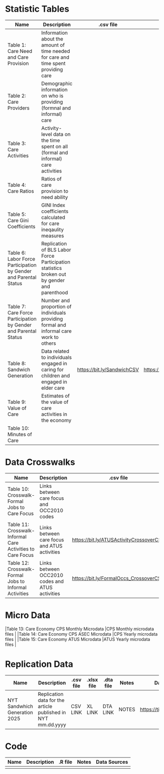 # Statistic Tables
|Name                                                            | Description                                                                               |  .csv file | .xlsx file | .dta file | Notes | Data Sources|
|----------------------------------------------------------------|-------------------------------------------------------------------------------------------|------------|------------|-----------|-------|-------------|
|Table 1: Care Need and Care Provision                         |Information about the amount of time needed for care and time spent providing care       |
|Table 2: Care Providers                                         |Demographic information on who is providing (formnal and informal) care                    |
|Table 3: Care Activities                                        |Activity-level data on the time spent on all (formal and informal) care activities         |
|Table 4: Care Ratios                                            |Ratios of care provision to need ability                                                   |
|Table 5: Care Gini Coefficients                                 |GINI Index coefficients calculated for care ineqaulity measures                            |
|Table 6: Labor Force Participation by Gender and Parental Status|Replication of BLS Labor Force Participation statistics broken out by gender and parenthood|
|Table 7: Care Force Participation by Gender and Parental Status |Number and proportion of individuals providing formal and informal care work to others     |
|Table 8: Sandwich Generation                                    |Data related to individuals engaged in caring for children and engaged in elder care       |https://bit.ly/SandwichCSV|https://bit.ly/SandwichXLSX|https://bit.ly/SandwichDTA|NOTES HERE|https://timeuse.ipums.org/|
|Table 9: Value of Care                                          |Estimates of the value of care activities in the economy                                   |
|Table 10: Minutes of Care                                       |

# Data Crosswalks
|Name| Description| .csv file | .xlsx file    | .dta file | Notes | Data Sources|
|-----------------------------------------------------------------|-------------------------------------------------------------------------------------------|-----------|---------------|-----------|--------|-------------|
|Table 10: Crosswalk-Formal Jobs to Care Focus                   |Links between care focus and OCC2010 codes                                                 |
|Table 11: Crosswalk-Informal Care Activities to Care Focus      |Links between care focus and ATUS activities                                               |https://bit.ly/ATUSActivityCrossoverCSV|https://bit.ly/ATUSActivityCrossoverXLSX| ATUS ACTIVITY DTA FILE HERE | ATUS ACTIVITY NOTES HERE | https://timeuse.ipums.org/ |
|Table 12: Crosswalk-Formal Jobs to Informal Activities          |Links between OCC2010 codes and ATUS activities                                            |https://bit.ly/FormalOccs_CrossoverCSV|https://bit.ly/FormalOccs_CrossoverXLXS | FORMAL OCCS DTA HERE | FORMA OCCUS NOTES HERE |https://www.bls.gov/soc/2010/2010_major_groups.htm|

# Micro Data
|Table 13: Care Economy CPS Monthly Microdata                    |CPS Monthly microdata files                                                                |
|Table 14: Care Economy CPS ASEC Microdata                       |CPS Yearly microdata files                                                                 |
|Table 15: Care Economy ATUS Microdata                           |ATUS Yearly microdata files                                                                |

# Replication Data
|Name                         | Description|.csv file| .xlsx file| .dta file| Notes|Data Sources|
|-----------------------------|------------|---------|-----------|----------|------|------------|
|NYT Sandwhich Generation 2025|Replication data for the article published in NYT mm.dd.yyyy|CSV LINK|XL LINK|DTA LINK|NOTES|https://timeuse.ipums.org/|

# Code
|Name                         | Description|.R file| Notes|Data Sources|
|-----------------------------|------------|-------|------|------------|
|                             |            |       |      |            |      
